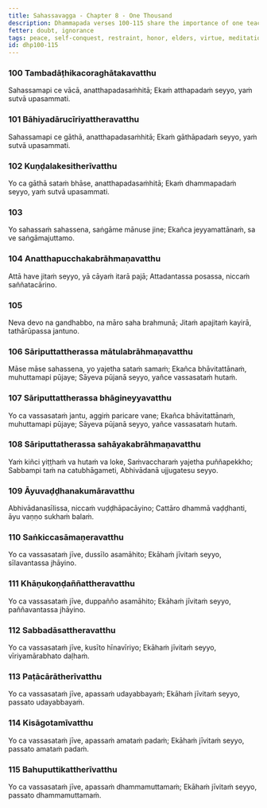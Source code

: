 ```yaml
---
title: Sahassavagga - Chapter 8 - One Thousand
description: Dhammapada verses 100-115 share the importance of one teaching that brings peace, the benefits of self-conquest, the value of honoring the awakened, and the importance of seeing the ultimate truth.
fetter: doubt, ignorance
tags: peace, self-conquest, restraint, honor, elders, virtue, meditation, discernment, effort, arising and passing away, deathless, ultimate truth, dhp, dhp100
id: dhp100-115
---
```


### 100 Tambadāṭhikacoraghātakavatthu

Sahassamapi ce vācā,
anatthapadasaṁhitā;
Ekaṁ atthapadaṁ seyyo,
yaṁ sutvā upasammati.

### 101 Bāhiyadārucīriyattheravatthu

Sahassamapi ce gāthā,
anatthapadasaṁhitā;
Ekaṁ gāthāpadaṁ seyyo,
yaṁ sutvā upasammati.

### 102 Kuṇḍalakesitherīvatthu

Yo ca gāthā sataṁ bhāse,
anatthapadasaṁhitā;
Ekaṁ dhammapadaṁ seyyo,
yaṁ sutvā upasammati.

### 103

Yo sahassaṁ sahassena,
saṅgāme mānuse jine;
Ekañca jeyyamattānaṁ,
sa ve saṅgāmajuttamo.

### 104 Anatthapucchakabrāhmaṇavatthu

Attā have jitaṁ seyyo,
yā cāyaṁ itarā pajā;
Attadantassa posassa,
niccaṁ saññatacārino.

### 105

Neva devo na gandhabbo,
na māro saha brahmunā;
Jitaṁ apajitaṁ kayirā,
tathārūpassa jantuno.

### 106 Sāriputtattherassa mātulabrāhmaṇavatthu

Māse māse sahassena,
yo yajetha sataṁ samaṁ;
Ekañca bhāvitattānaṁ,
muhuttamapi pūjaye;
Sāyeva pūjanā seyyo,
yañce vassasataṁ hutaṁ.

### 107 Sāriputtattherassa bhāgineyyavatthu

Yo ca vassasataṁ jantu,
aggiṁ paricare vane;
Ekañca bhāvitattānaṁ,
muhuttamapi pūjaye;
Sāyeva pūjanā seyyo,
yañce vassasataṁ hutaṁ.

### 108 Sāriputtatherassa sahāyakabrāhmaṇavatthu

Yaṁ kiñci yiṭṭhaṁ va hutaṁ va loke,
Saṁvaccharaṁ yajetha puññapekkho;
Sabbampi taṁ na catubhāgameti,
Abhivādanā ujjugatesu seyyo.

### 109 Āyuvaḍḍhanakumāravatthu

Abhivādanasīlissa,
niccaṁ vuḍḍhāpacāyino;
Cattāro dhammā vaḍḍhanti,
āyu vaṇṇo sukhaṁ balaṁ.

### 110 Saṅkiccasāmaṇeravatthu

Yo ca vassasataṁ jīve,
dussīlo asamāhito;
Ekāhaṁ jīvitaṁ seyyo,
sīlavantassa jhāyino.

### 111 Khāṇukoṇḍaññattheravatthu

Yo ca vassasataṁ jīve,
duppañño asamāhito;
Ekāhaṁ jīvitaṁ seyyo,
paññavantassa jhāyino.

### 112 Sabbadāsattheravatthu

Yo ca vassasataṁ jīve,
kusīto hīnavīriyo;
Ekāhaṁ jīvitaṁ seyyo,
vīriyamārabhato daḷhaṁ.

### 113 Paṭācārātherīvatthu

Yo ca vassasataṁ jīve,
apassaṁ udayabbayaṁ;
Ekāhaṁ jīvitaṁ seyyo,
passato udayabbayaṁ.

### 114 Kisāgotamīvatthu

Yo ca vassasataṁ jīve,
apassaṁ amataṁ padaṁ;
Ekāhaṁ jīvitaṁ seyyo,
passato amataṁ padaṁ.

### 115 Bahuputtikattherīvatthu

Yo ca vassasataṁ jīve,
apassaṁ dhammamuttamaṁ;
Ekāhaṁ jīvitaṁ seyyo,
passato dhammamuttamaṁ.